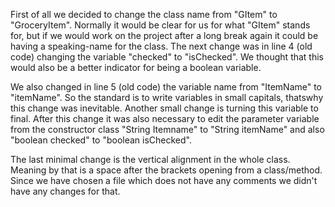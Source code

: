 First of all we decided to change the class name from "GItem" to "GroceryItem". Normally it would be clear for us for what "GItem" stands for, 
but if we would work on the project after a long break again it could be having a speaking-name for the class.
The next change was in line 4 (old code) changing the variable "checked" to "isChecked". We thought that this would also be
a better indicator for being a boolean variable.

We also changed in line 5 (old code) the variable name from "ItemName" to "itemName". So the standard is to write variables in small capitals, 
thatswhy this change was inevitable. Another small change is turning this variable to final. 
After this change it was also necessary to edit the parameter variable from the constructor class "String Itemname" to "String itemName" 
and also "boolean checked" to "boolean isChecked".

The last minimal change is the vertical alignment in the whole class. 
Meaning by that is a space after the brackets opening from a class/method.
Since we have chosen a file which does not have any comments we didn't have any changes for that.

